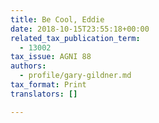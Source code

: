 ```yaml
---
title: Be Cool, Eddie
date: 2018-10-15T23:55:18+00:00
related_tax_publication_term:
  - 13002
tax_issue: AGNI 88
authors:
  - profile/gary-gildner.md
tax_format: Print
translators: []

---
```

